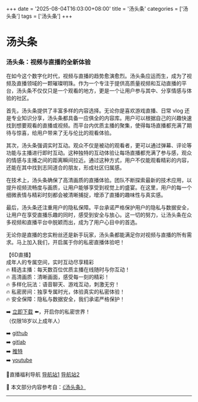 +++
date = '2025-08-04T16:03:00+08:00'
title = '汤头条'
categories = ['汤头条']
tags = ['汤头条']
+++

# 汤头条

### 汤头条：视频与直播的全新体验

在如今这个数字化时代，视频与直播的趋势愈演愈烈。汤头条应运而生，成为了视频及直播领域的一颗璀璨明珠。作为一个专注于提供高质量视频和互动直播的平台，汤头条不仅仅只是一个观看的地方，更是一个让用户参与其中、分享情感与体验的社区。

首先，汤头条提供了丰富多样的内容选择。无论你是喜欢游戏直播、日常 vlog 还是专业知识分享，汤头条都具备一应俱全的内容库。用户可以根据自己的兴趣快速找到想要观看的直播或视频。而平台内优质主播的聚集，使得每场直播都充满了期待与惊喜，给用户带来了无与伦比的观看体验。

其次，汤头条强调实时互动。观众不仅是被动的观看者，更可以通过弹幕、评论等功能与主播进行即时互动。这种独特的互动体验让每场直播都充满了参与感，观众的情感与主播之间的距离瞬间拉近。通过这种方式，用户不仅能观看精彩的内容，还能在其中找到志同道合的朋友，形成社区归属感。

在技术上，汤头条确保了高清画质的直播体验。团队不断探索最新的技术应用，以提升视频流畅度与画质，让用户能够享受到视觉上的盛宴。在这里，用户的每一个细微表情与精彩时刻都会被清晰捕捉，增添了直播的趣味性与真实感。

最后，汤头条还注重用户的隐私保障。平台承诺严格保护用户的隐私与数据安全，让用户在享受直播乐趣的同时，感受到安全与放心。这一切的努力，让汤头条在众多视频和直播平台中脱颖而出，成为了用户心目中的首选。

无论你是直播的忠实粉丝还是新手玩家，汤头条都能满足你对视频与直播的所有需求。马上加入我们，开启属于你的私密直播体验吧！

【6D直播】  
成年人的专属空间，实时互动尽享精彩  
🔥 精选主播：每天数百位优质主播在线随时与你互动！  
🔥 高清画质：清晰画面，感受每一刻的精彩！  
🔥 多样化玩法：语音聊天、游戏互动，刺激无穷！  
🔥 私密房间：独享专属时光，体验真实的私密体验！  
🔥 安全保障：隐私与数据安全，我们承诺严格保护！  

➡️ [立即下载](https://down123.s3.ap-east-1.amazonaws.com/down/down.html?channelCode=blog) ⬅️，开启你的私密世界！  
（仅限18岁以上成年人）  

➡️ [github](https://aldult-live.github.io/)  
➡️ [gitlab](https://seo-09598d.gitlab.io/)  
➡️ [推特](https://x.com/wegame33)  
➡️ [youtube](https://www.youtube.com/@6Dlive)  

🔞直播福利导航 [导航站1](https://webstack-86085a.gitlab.io/) [导航站2](https://onlygit123-2.github.io/)


📘 本文部分内容参考自：[《汤头条》](https://github.com/wsdh25/wsdh)

---
